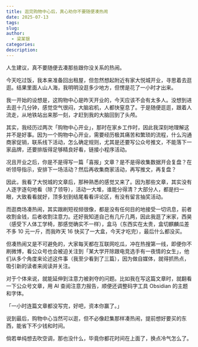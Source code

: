 ```yaml
---
title: 逛完购物中心后，真心劝你不要随便凑热闹
date: 2025-07-13
tags: 
slug: 
author:
  - 梁某银
categories: 
description:
---
```


人生建议，真不要随便去凑那些跟你没关系的热闹。

今天吃过饭，我本来准备回出租屋，但忽然想起附近有家大悦城开业，寻思着去逛逛。结果里面人山人海，我明明没逛多少地方，但愣是花了一小时才出来。

我一开始的设想是，这购物中心是昨天开业的，今天应该不会有太多人。没想到进去逛十几分钟，感觉空气很闷，大脑宕机，人都快窒息了。于是随便逛逛，跟着人流走，从地铁站出来那一刻，才赶到我的大脑回到了头颅。

其实，我经历过两次「购物中心开业」，那时在家乡工作时，因此我深刻地理解这并不是好事。因为一个购物中心开业，需要经历极其痛苦和繁琐的流程，什么沟通商家促销，联系线下活动，怎么确定规则，尤其是还要写公众号推文，不能落下一家品牌，还要排版得足够精良好看，链接小程序活动。

况且开业之后，你是不是得写一篇「喜报」文章？是不是得收集数据开会复盘？在听领导指示，安排下一场活动？然后再收集商家活动，再写推文，再复盘？

因此，我看了大悦城的文章后，那种熟悉的感觉又来了。因为那些文章，其实没有人逐字逐句地看（除了领导），活动一大堆，谁能分得清？大部分人，都是扫一眼，大致看看就好，顶多划到结尾看看评论区，有没有留言抽奖活动。

而逛商场凑热闹，其实跟刷短视频很像，都是没有任何目的地接受一切讯息，前者收割金钱，后者收割注意力。还好我知道自己有几斤几两，因此我逛了米家，西昊（感受下人体工学椅，那感觉确实不一样），盒马（东西实在太贵，盒切麒麟瓜差不多 10 元一斤，而我昨天 16 快买了一大盒，今天才吃完），最后什么都没买。

但凑热闹又是不可避免的，大家每天都在互联网吃瓜，冲在热搜第一线，即便你不刷微博，看公众号也会被迫关注到「某大学开除跟电竞选手有一夜情的女生」，他们从多个角度来论述这件事（我至少看到了三篇），因为做自媒体，就得抓热点，吸引新的读者来阅读并关注。

对于个体来说，就能延伸到注意力被剥夺的问题。比如我在写这篇文章时，就翻看一下公众号文章，用 AI 查阅注意力报告，顺便还调整码字工具 Obsidian 的主题和字体。

「一小时连篇文章都没写完，好吧，资本你赢了。」

说到最后，购物中心当然可以逛，但不必像赶集那样凑热闹，提前想好要买的东西，能省下不少钱和时间。

倘若单纯想去吹空调，那也没什么，毕竟你都花时间在上面了，换点冷气怎么了。
